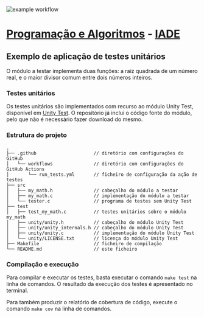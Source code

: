 ![example workflow](https://github.com/IADE-PA/tested_project/actions/workflows/run_tests.yml/badge.svg)
# [Programação e Algoritmos](https://mycampus.pt/courses/) - [IADE](https://www.iade.europeia.pt/) <!-- omit in toc -->

## Exemplo de aplicação de testes unitários

O módulo a testar implementa duas funções: a raiz quadrada de um número real, e o maior divisor comum entre dois números inteiros.

### Testes unitários

Os testes unitários são implementados com recurso ao módulo Unity Test, disponível em [Unity Test](https://github.com/ThrowTheSwitch/Unity/). O repositório já inclui o código fonte do módulo, pelo que não é necessário fazer download do mesmo.

### Estrutura do projeto

``` plaintext
.
├── .github                     // diretório com configurações do GitHub
│   └── workflows               // diretório com configurações do GitHub Actions
│       └── run_tests.yml       // ficheiro de configuração da ação de testes
├── src
│   ├── my_math.h               // cabeçalho do módulo a testar
│   ├── my_math.c               // implementação do módulo a testar
│   └── tester.c                // programa de testes sem Unity Test
├── test
│   ├── test_my_math.c          // testes unitários sobre o módulo my_math
│   ├── unity/unity.h           // cabeçalho do módulo Unity Test
│   ├── unity/unity_internals.h // cabeçalho do módulo Unity Test
│   ├── unity/unity.c           // implementação do módulo Unity Test
│   └── unity/LICENSE.txt       // licença do módulo Unity Test
├── Makefile                    // ficheiro de compilação
└── README.md                   // este ficheiro
```

### Compilação e execução

Para compilar e executar os testes, basta executar o comando `make test` na linha de comandos. O resultado da execução dos testes é apresentado no terminal.

Para também produzir o relatório de cobertura de código, execute o comando `make cov` na linha de comandos.